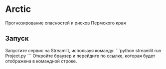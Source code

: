 # Arctic
Прогнозирование опасностей и рисков Пермского края
## Запуск
Запустите сервис на Streamlit, используя команду: 
\```python
streamlit run Project.py
\```
Откройте браузер и перейдите по ссылке, которая будет отображена в командной строке.
